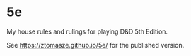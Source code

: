 # 5e

My house rules and rulings for playing D&D 5th Edition.

See <https://ztomasze.github.io/5e/> for the published version.
